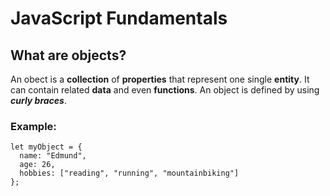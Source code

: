 # JavaScript Fundamentals

## What are objects?

An obect is a **collection** of **properties** that represent one single **entity**. It can contain related **data** and even **functions**. An object is defined by using **_curly braces_**.

### Example:

```
let myObject = {
  name: "Edmund",
  age: 26,
  hobbies: ["reading", "running", "mountainbiking"]
};
```